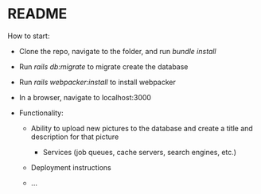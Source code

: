 # README
How to start:

* Clone the repo, navigate to the folder, and run _bundle install_

* Run _rails db:migrate_ to migrate create the database

* Run _rails webpacker:install_ to install webpacker

* In a browser, navigate to localhost:3000

* Functionality: 

    * Ability to upload new pictures to the database and create a title and description for that picture
         * Services (job queues, cache servers, search engines, etc.)

    * Deployment instructions

    * ...
